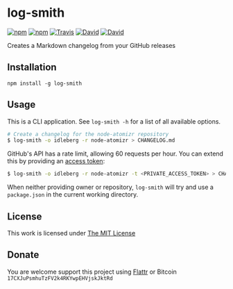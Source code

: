 # log-smith

[![npm](https://img.shields.io/npm/l/log-smith.svg?style=flat-square)](https://www.npmjs.org/package/log-smith)
[![npm](https://img.shields.io/npm/v/log-smith.svg?style=flat-square)](https://www.npmjs.org/package/log-smith)
[![Travis](https://img.shields.io/travis/idleberg/log-smith.svg?style=flat-square)](https://travis-ci.org/idleberg/log-smith)
[![David](https://img.shields.io/david/idleberg/log-smith.svg?style=flat-square)](https://david-dm.org/idleberg/log-smith)
[![David](https://img.shields.io/david/dev/idleberg/log-smith.svg?style=flat-square)](https://david-dm.org/idleberg/log-smith?type=dev)

Creates a Markdown changelog from your GitHub releases

## Installation

`npm install -g log-smith`

## Usage

This is a CLI application. See `log-smith -h` for a list of all available options.

```sh
# Create a changelog for the node-atomizr repository
$ log-smith -o idleberg -r node-atomizr > CHANGELOG.md
```

GitHub's API has a rate limit, allowing 60 requests per hour. You can extend this by providing an [access token](https://github.com/settings/tokens):

```sh
$ log-smith -o idleberg -r node-atomizr -t <PRIVATE_ACCESS_TOKEN> > CHANGELOG.md
```

When neither providing owner or repository, `log-smith` will try and use a `package.json` in the current working directory.

## License

This work is licensed under [The MIT License](https://opensource.org/licenses/MIT)

## Donate

You are welcome support this project using [Flattr](https://flattr.com/submit/auto?user_id=idleberg&url=https://github.com/idleberg/log-smith) or Bitcoin `17CXJuPsmhuTzFV2k4RKYwpEHVjskJktRd`
